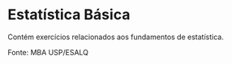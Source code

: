 # Estatística Básica

Contém exercícios relacionados aos fundamentos de estatística.

Fonte: MBA USP/ESALQ
